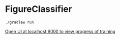 # FigureClassifier

    ./gradlew run  

[Open UI at localhost:9000 to view progress of training](http://localhost:9000)
